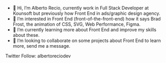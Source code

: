 - 👋 Hi, I’m Alberto Recio, currently work in Full Stack Developer at Kounsoft but previously how Front End in ads/graphic design agency.
- 👀 I’m interested in Front End (front-of-the-front-end) how it says Brad Frost, the animation of CSS, SVG, Web Performance, Figma.
- 🌱 I’m currently learning more about Front End and improve my skills about these.
- 💞️ I’m looking to collaborate on some projects about Front End to learn more, send me a message.

Twitter Follow: albertoreciodev
<!---
- 💞️ I’m looking to collaborate on ...
- 📫 How to reach me ...
--->

<!---
albertoreciodev/albertoreciodev is a ✨ special ✨ repository because its `README.md` (this file) appears on your GitHub profile.
You can click the Preview link to take a look at your changes.
--->
